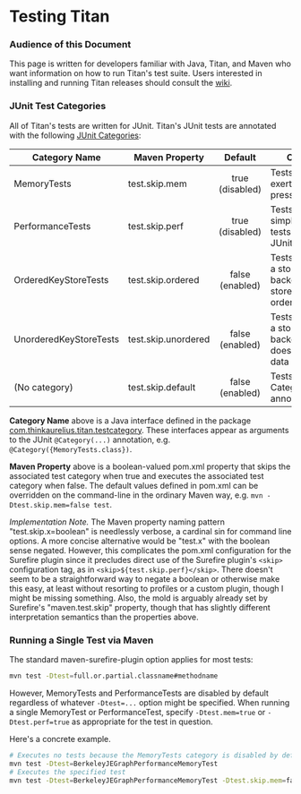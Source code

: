 Testing Titan
=============

### Audience of this Document

This page is written for developers familiar with Java, Titan, and Maven who want information on how to run Titan's test suite.  Users interested in installing and running Titan releases should consult the [wiki](https://github.com/thinkaurelius/titan/wiki).

### JUnit Test Categories

All of Titan's tests are written for JUnit.  Titan's JUnit tests are annotated with the following [JUnit Categories](https://github.com/junit-team/junit/wiki/Categories):


| Category Name | Maven Property | Default | Comment |
| ------------- | ------------------- |:------------:| ------- |
| MemoryTests | test.skip.mem | true (disabled) | Tests intended to exert memory pressure |
| PerformanceTests | test.skip.perf | true (disabled) | Tests written as simple speed tests using JUnitBenchmarks|
| OrderedKeyStoreTests | test.skip.ordered | false (enabled) | Tests written for a storage backend that stores data in key order |
| UnorderedKeyStoreTests | test.skip.unordered | false (enabled) | Tests written for a storage backend that doesn't store data in key order |
| (No&nbsp;category) | test.skip.default | false (enabled) | Tests without any Category annotations |

**Category Name** above is a Java interface defined in the package [com.thinkaurelius.titan.testcategory](titan-test/src/main/com/thinkaurelius/titan/testcategory).  These interfaces appear as arguments to the JUnit `@Category(...)` annotation, e.g. `@Category({MemoryTests.class})`.

**Maven Property** above is a boolean-valued pom.xml property that skips the associated test category when true and executes the associated test category when false.  The default values defined in pom.xml can be overridden on the command-line in the ordinary Maven way, e.g. `mvn -Dtest.skip.mem=false test`.

*Implementation Note.*  The Maven property naming pattern "test.skip.x=boolean" is needlessly verbose, a cardinal sin for command line options.  A more concise alternative would be "test.x" with the boolean sense negated.  However, this complicates the pom.xml configuration for the Surefire plugin since it precludes direct use of the Surefire plugin's `<skip>` configuration tag, as in `<skip>${test.skip.perf}</skip>`.  There doesn't seem to be a straightforward way to negate a boolean or otherwise make this easy, at least without resorting to profiles or a custom plugin, though I might be missing something.  Also, the mold is arguably already set by Surefire's "maven.test.skip" property, though that has slightly different interpretation semantics than the properties above.    

### Running a Single Test via Maven

The standard maven-surefire-plugin option applies for most tests:

```bash
mvn test -Dtest=full.or.partial.classname#methodname
```

However, MemoryTests and PerformanceTests are disabled by default regardless of whatever `-Dtest=...` option might be specified.  When running a single MemoryTest or PerformanceTest, specify `-Dtest.mem=true` or `-Dtest.perf=true` as appropriate for the test in question.

Here's a concrete example.

```bash
# Executes no tests because the MemoryTests category is disabled by default
mvn test -Dtest=BerkeleyJEGraphPerformanceMemoryTest
# Executes the specified test
mvn test -Dtest=BerkeleyJEGraphPerformanceMemoryTest -Dtest.skip.mem=false
```
